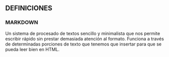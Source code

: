 ## DEFINICIONES ##

### MARKDOWN ###

Un sistema de procesado de textos sencillo y minimalista que nos permite escribir rápido sin prestar demasiada atención al formato. Funciona a través de determinadas porciones de texto que tenemos que insertar para que se pueda leer bien en HTML. 